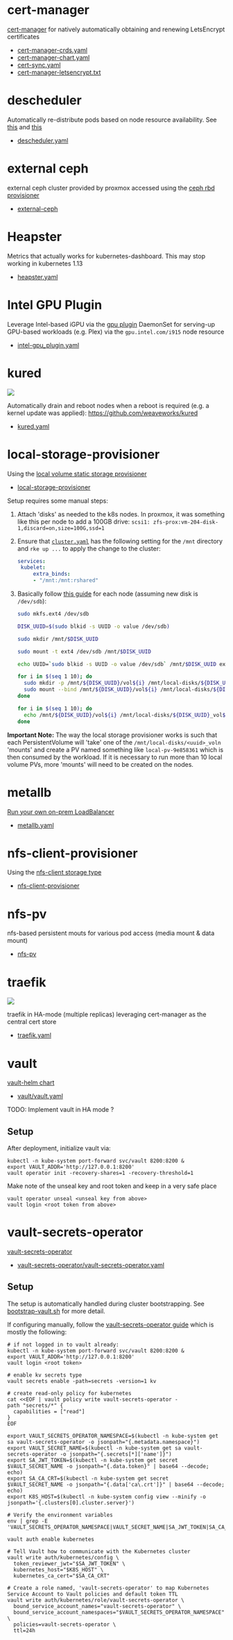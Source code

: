 # cert-manager

[cert-manager](https://github.com/jetstack/cert-manager) for natively automatically obtaining and renewing LetsEncrypt certificates

* [cert-manager-crds.yaml](cert-manager/cert-manager-crds.yaml)
* [cert-manager-chart.yaml](cert-manager/cert-manager-chart.yaml)
* [cert-sync.yaml](cert-manager/cert-sync.yaml)
* [cert-manager-letsencrypt.txt](../setup/manual-steps/yamls/cert-manager-letsencrypt.txt)

# descheduler

Automatically re-distribute pods based on node resource availability. See [this]( https://github.com/kubernetes-incubator/descheduler) and [this](https://akomljen.com/meet-a-kubernetes-descheduler/)

* [descheduler.yaml](descheduler/descheduler.yaml)

# external ceph

external ceph cluster provided by proxmox accessed using the [ceph rbd provisioner](https://github.com/kubernetes-incubator/external-storage/tree/master/ceph/rbd)

* [external-ceph](external-ceph/)

# Heapster

Metrics that actually works for kubernetes-dashboard. This may stop working in kubernetes 1.13

* [heapster.yaml](heapster/heapster.yaml)

# Intel GPU Plugin

Leverage Intel-based iGPU via the [gpu plugin](https://github.com/intel/intel-device-plugins-for-kubernetes/tree/master/cmd/gpu_plugin) DaemonSet for serving-up GPU-based workloads (e.g. Plex) via the `gpu.intel.com/i915` node resource

* [intel-gpu_plugin.yaml](intel-gpu_plugin/intel-gpu_plugin.yaml)

# kured

![](https://i.imgur.com/wYWTMGI.png)

Automatically drain and reboot nodes when a reboot is required (e.g. a kernel update was applied): https://github.com/weaveworks/kured

* [kured.yaml](kured/kured.yaml)

# local-storage-provisioner

Using the [local volume static storage provisioner](https://github.com/kubernetes-sigs/sig-storage-local-static-provisioner)

* [local-storage-provisioner](local-storage-provisioner/)

Setup requires some manual steps:

1. Attach 'disks' as needed to the k8s nodes.  In proxmox, it was something like this per node to add a 100GB drive: `scsi1: zfs-prox:vm-204-disk-1,discard=on,size=100G,ssd=1`
1. Ensure that [`cluster.yaml`](https://github.com/billimek/k8s-gitops/blob/master/cluster/cluster.yml) has the following setting for the `/mnt` directory and `rke up ...` to apply the change to the cluster:

   ```yaml
   services:
    kubelet:
        extra_binds:
        - "/mnt:/mnt:rshared"
   ```

1. Basically follow [this guide](https://github.com/kubernetes-sigs/sig-storage-local-static-provisioner/blob/master/docs/operations.md#sharing-a-disk-filesystem-by-multiple-filesystem-pvs) for each node (assuming new disk is `/dev/sdb`):

   ```bash
   sudo mkfs.ext4 /dev/sdb

   DISK_UUID=$(sudo blkid -s UUID -o value /dev/sdb)

   sudo mkdir /mnt/$DISK_UUID

   sudo mount -t ext4 /dev/sdb /mnt/$DISK_UUID

   echo UUID=`sudo blkid -s UUID -o value /dev/sdb` /mnt/$DISK_UUID ext4 defaults 0 2 | sudo tee -a /etc/fstab

   for i in $(seq 1 10); do
     sudo mkdir -p /mnt/${DISK_UUID}/vol${i} /mnt/local-disks/${DISK_UUID}_vol${i}; 
     sudo mount --bind /mnt/${DISK_UUID}/vol${i} /mnt/local-disks/${DISK_UUID}_vol${i}; 
   done

   for i in $(seq 1 10); do 
     echo /mnt/${DISK_UUID}/vol${i} /mnt/local-disks/${DISK_UUID}_vol${i} none bind 0 0 | sudo tee -a /etc/fstab
   done
   ```

**Important Note:** The way the local storage provisioner works is such that each PersistentVolume will 'take' one of the `/mnt/local-disks/<uuid>_voln` 'mounts' and create a PV named something like `local-pv-9e858361` which is then consumed by the workload.  If it is necessary to run more than 10 local volume PVs, more 'mounts' will need to be created on the nodes.

# metallb

[Run your own on-prem LoadBalancer](https://metallb.universe.tf/)

* [metallb.yaml](metallb/metallb.yaml)

# nfs-client-provisioner

Using the [nfs-client storage type](https://github.com/kubernetes-incubator/external-storage/tree/master/nfs-client)

* [nfs-client-provisioner](nfs-client-provisioner/)

# nfs-pv

nfs-based persistent mouts for various pod access (media mount & data mount)

* [nfs-pv](nfs-pv/)

# traefik

![](https://i.imgur.com/gwienvX.png)

traefik in HA-mode (multiple replicas) leveraging cert-manager as the central cert store

* [traefik.yaml](traefik/traefik.yaml)

# vault

[vault-helm chart](https://github.com/hashicorp/vault-helm)

* [vault/vault.yaml](vault/vault.yaml)

TODO: Implement vault in HA mode ?

## Setup

After deployment, initialize vault via:

```shell
kubectl -n kube-system port-forward svc/vault 8200:8200 &
export VAULT_ADDR='http://127.0.0.1:8200'
vault operator init -recovery-shares=1 -recovery-threshold=1
```

Make note of the unseal key and root token and keep in a very safe place

```shell
vault operator unseal <unseal key from above>
vault login <root token from above>
```

# vault-secrets-operator

[vault-secrets-operator](https://github.com/ricoberger/vault-secrets-operator)

* [vault-secrets-operator/vault-secrets-operator.yaml](vault-secrets-operator/vault-secrets-operator.yaml)

## Setup

The setup is automatically handled during cluster bootstrapping.  See [bootstrap-vault.sh](../setup/bootstrap-vault.sh) for more detail.

If configuring manually, follow the [vault-secrets-operator guide](https://github.com/ricoberger/vault-secrets-operator/blob/master/README.md) which is mostly the following:

```shell
# if not logged in to vault already:
kubectl -n kube-system port-forward svc/vault 8200:8200 &
export VAULT_ADDR='http://127.0.0.1:8200'
vault login <root token>

# enable kv secrets type
vault secrets enable -path=secrets -version=1 kv

# create read-only policy for kubernetes
cat <<EOF | vault policy write vault-secrets-operator -
path "secrets/*" {
  capabilities = ["read"]
}
EOF

export VAULT_SECRETS_OPERATOR_NAMESPACE=$(kubectl -n kube-system get sa vault-secrets-operator -o jsonpath="{.metadata.namespace}")
export VAULT_SECRET_NAME=$(kubectl -n kube-system get sa vault-secrets-operator -o jsonpath="{.secrets[*]['name']}")
export SA_JWT_TOKEN=$(kubectl -n kube-system get secret $VAULT_SECRET_NAME -o jsonpath="{.data.token}" | base64 --decode; echo)
export SA_CA_CRT=$(kubectl -n kube-system get secret $VAULT_SECRET_NAME -o jsonpath="{.data['ca\.crt']}" | base64 --decode; echo)
export K8S_HOST=$(kubectl -n kube-system config view --minify -o jsonpath='{.clusters[0].cluster.server}')

# Verify the environment variables
env | grep -E 'VAULT_SECRETS_OPERATOR_NAMESPACE|VAULT_SECRET_NAME|SA_JWT_TOKEN|SA_CA_CRT|K8S_HOST'

vault auth enable kubernetes

# Tell Vault how to communicate with the Kubernetes cluster
vault write auth/kubernetes/config \
  token_reviewer_jwt="$SA_JWT_TOKEN" \
  kubernetes_host="$K8S_HOST" \
  kubernetes_ca_cert="$SA_CA_CRT"

# Create a role named, 'vault-secrets-operator' to map Kubernetes Service Account to Vault policies and default token TTL
vault write auth/kubernetes/role/vault-secrets-operator \
  bound_service_account_names="vault-secrets-operator" \
  bound_service_account_namespaces="$VAULT_SECRETS_OPERATOR_NAMESPACE" \
  policies=vault-secrets-operator \
  ttl=24h
```
